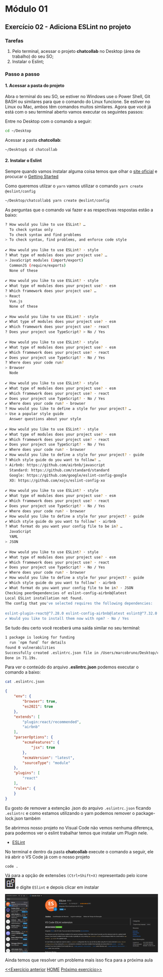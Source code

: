 # Módulo 01

## Exercício 02 - Adiciona ESLint no projeto

### Tarefas
1. Pelo terminal, acessar o projeto **chatcollab** no Desktop (área de trabalho) do seu SO;
2. Instalar o Eslint;

### Passo a passo
#### 1. Acessar a pasta do projeto

Abra o terminal do seu SO, se estiver no Windows use o Power Shell, Git BASH ou similares para que o comando do Linux funcione. Se estiver no Linux ou Mac, ambos têm comandos muitos similares. Agora que você já está com o seu terminal aberto vamos executar os seguintes passos:

Entre no Desktop com o comando a seguir:
```bash
cd ~/Desktop
```

Acessar a pasta **chatcollab**:
```bash
~/Desktop$ cd chatcollab
```

#### 2. Instalar o Eslint

Sempre quando vamos instalar alguma coisa temos que olhar o [site oficial](https://eslint.org/) e procucar o [Getting Started](https://eslint.org/docs/user-guide/getting-started)

Como queremos utilzar o `yarn` vamos utilizar o comando `yarn create @eslint/config`

```bash
~/Desktop/chatcollab$ yarn create @eslint/config
```

As perguntas que o comando vai fazer e as respectivas respostas estão a baixo:
```bash
? How would you like to use ESLint? …
  To check syntax only
  To check syntax and find problems
> To check syntax, find problems, and enforce code style

✔ How would you like to use ESLint? · style
? What type of modules does your project use? …
> JavaScript modules (import/export)
  CommonJS (require/exports)
  None of these

✔ How would you like to use ESLint? · style
✔ What type of modules does your project use? · esm
? Which framework does your project use? …
> React
  Vue.js
  None of these

✔ How would you like to use ESLint? · style
✔ What type of modules does your project use? · esm
✔ Which framework does your project use? · react
? Does your project use TypeScript? > No / Yes

✔ How would you like to use ESLint? · style
✔ What type of modules does your project use? · esm
✔ Which framework does your project use? · react
✔ Does your project use TypeScript? · No / Yes
? Where does your code run?
> Browser
  Node

✔ How would you like to use ESLint? · style
✔ What type of modules does your project use? · esm
✔ Which framework does your project use? · react
✔ Does your project use TypeScript? · No / Yes
✔ Where does your code run? · browser
? How would you like to define a style for your project? …
> Use a popular style guide
  Answer questions about your style

✔ How would you like to use ESLint? · style
✔ What type of modules does your project use? · esm
✔ Which framework does your project use? · react
✔ Does your project use TypeScript? · No / Yes
✔ Where does your code run? · browser
✔ How would you like to define a style for your project? · guide
? Which style guide do you want to follow? …
> Airbnb: https://github.com/airbnb/javascript
  Standard: https://github.com/standard/standard
  Google: https://github.com/google/eslint-config-google
  XO: https://github.com/xojs/eslint-config-xo

✔ How would you like to use ESLint? · style
✔ What type of modules does your project use? · esm
✔ Which framework does your project use? · react
✔ Does your project use TypeScript? · No / Yes
✔ Where does your code run? · browser
✔ How would you like to define a style for your project? · guide
✔ Which style guide do you want to follow? · airbnb
? What format do you want your config file to be in? …
  JavaScript
  YAML
> JSON

✔ How would you like to use ESLint? · style
✔ What type of modules does your project use? · esm
✔ Which framework does your project use? · react
✔ Does your project use TypeScript? · No / Yes
✔ Where does your code run? · browser
✔ How would you like to define a style for your project? · guide
✔ Which style guide do you want to follow? · airbnb
✔ What format do you want your config file to be in? · JSON
Checking peerDependencies of eslint-config-airbnb@latest
Local ESLint installation not found.
The config that you've selected requires the following dependencies:

eslint-plugin-react@^7.28.0 eslint-config-airbnb@latest eslint@^7.32.0 || ^8.2.0 eslint-plugin-import@^2.25.3 eslint-plugin-jsx-a11y@^6.5.1 eslint-plugin-react-hooks@^4.3.0
✔ Would you like to install them now with npm? · No / Yes

```

Se tudo deu certo você receberá uma saída similar no seu terminal:
```bash
1 package is looking for funding
  run `npm fund` for details
found 0 vulnerabilities
Successfully created .eslintrc.json file in /Users/marcobruno/Desktop/chatcollab
Done in 71.19s.
```

Para ver o conteúdo do arquivo **.eslintrc.json** podemos executar o comando a baixo:

```bash
cat .eslintrc.json
```
```JSON
{
    "env": {
        "browser": true,
        "es2021": true
    },
    "extends": [
        "plugin:react/recommended",
        "airbnb"
    ],
    "parserOptions": {
        "ecmaFeatures": {
            "jsx": true
        },
        "ecmaVersion": "latest",
        "sourceType": "module"
    },
    "plugins": [
        "react"
    ],
    "rules": {
    }
}
```

Eu gosto de remover a extenção .json do arquivo `.eslintrc.json` ficando `.eslintrc` e como estamos utilizando o yarn podemos remover o package-lock.json também


Se abrirmos nosso projeto no Visual Code não vemos nenhuma diferença, para podermos ver o eslint trabalhar temos que instalar um Plugin nele.

- [ESLint](https://marketplace.visualstudio.com/items?itemName=dbaeumer.vscode-eslint)

No terminal e dentro da pasta **chatcollab** execute o comando a seguir, ele irá abrir o VS Code já com o nosso projeto

```bash
code .
```

Vá para a opção de extensões `(Ctrl+Shift+X)` representado pelo icone ![extensions-icon](img/ico-extensions-vscode.png) e digite `ESlint` e depois clicar em instalar

![print da extensão eslint](img/eslint.png)

Ainda temos que resolver um problema mais isso fica para a próxima aula

 [<<Exercício anterior](modulo-01-exercicio-01.md)  [HOME](README.md)  [Próximo exercício>>](modulo-01-exercicio-03.md)